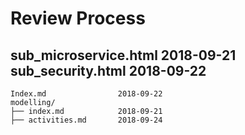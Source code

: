 # Review Process


sub_microservice.html		2018-09-21
sub_security.html			2018-09-22 
---------


	Index.md				2018-09-22 
	modelling/
	├── index.md			2018-09-21
	├── activities.md		2018-09-24
	


				
				
